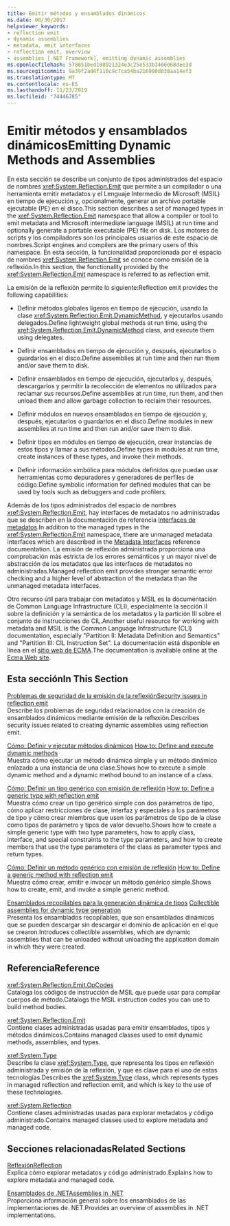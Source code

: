 ```yaml
---
title: Emitir métodos y ensamblados dinámicos
ms.date: 08/30/2017
helpviewer_keywords:
- reflection emit
- dynamic assemblies
- metadata, emit interfaces
- reflection emit, overview
- assemblies [.NET Framework], emitting dynamic assemblies
ms.openlocfilehash: 578851bed188921324e3c25e533b3466068dee3d
ms.sourcegitcommit: 9a39f2a06f110c9c7ca54ba216900d038aa14ef3
ms.translationtype: MT
ms.contentlocale: es-ES
ms.lasthandoff: 11/23/2019
ms.locfileid: "74446785"
---
```

# <a name="emitting-dynamic-methods-and-assemblies"></a><span data-ttu-id="175e4-102">Emitir métodos y ensamblados dinámicos</span><span class="sxs-lookup"><span data-stu-id="175e4-102">Emitting Dynamic Methods and Assemblies</span></span>

<span data-ttu-id="175e4-103">En esta sección se describe un conjunto de tipos administrados del espacio de nombres <xref:System.Reflection.Emit> que permite a un compilador o una herramienta emitir metadatos y el Lenguaje Intermedio de Microsoft (MSIL) en tiempo de ejecución y, opcionalmente, generar un archivo portable ejecutable (PE) en el disco.</span><span class="sxs-lookup"><span data-stu-id="175e4-103">This section describes a set of managed types in the <xref:System.Reflection.Emit> namespace that allow a compiler or tool to emit metadata and Microsoft intermediate language (MSIL) at run time and optionally generate a portable executable (PE) file on disk.</span></span> <span data-ttu-id="175e4-104">Los motores de scripts y los compiladores son los principales usuarios de este espacio de nombres.</span><span class="sxs-lookup"><span data-stu-id="175e4-104">Script engines and compilers are the primary users of this namespace.</span></span> <span data-ttu-id="175e4-105">En esta sección, la funcionalidad proporcionada por el espacio de nombres <xref:System.Reflection.Emit> se conoce como emisión de la reflexión.</span><span class="sxs-lookup"><span data-stu-id="175e4-105">In this section, the functionality provided by the <xref:System.Reflection.Emit> namespace is referred to as reflection emit.</span></span>  
  
<span data-ttu-id="175e4-106">La emisión de la reflexión permite lo siguiente:</span><span class="sxs-lookup"><span data-stu-id="175e4-106">Reflection emit provides the following capabilities:</span></span>  
  
- <span data-ttu-id="175e4-107">Definir métodos globales ligeros en tiempo de ejecución, usando la clase <xref:System.Reflection.Emit.DynamicMethod>, y ejecutarlos usando delegados.</span><span class="sxs-lookup"><span data-stu-id="175e4-107">Define lightweight global methods at run time, using the <xref:System.Reflection.Emit.DynamicMethod> class, and execute them using delegates.</span></span>  
  
- <span data-ttu-id="175e4-108">Definir ensamblados en tiempo de ejecución y, después, ejecutarlos o guardarlos en el disco.</span><span class="sxs-lookup"><span data-stu-id="175e4-108">Define assemblies at run time and then run them and/or save them to disk.</span></span>  
  
- <span data-ttu-id="175e4-109">Definir ensamblados en tiempo de ejecución, ejecutarlos y, después, descargarlos y permitir la recolección de elementos no utilizados para reclamar sus recursos.</span><span class="sxs-lookup"><span data-stu-id="175e4-109">Define assemblies at run time, run them, and then unload them and allow garbage collection to reclaim their resources.</span></span>  
  
- <span data-ttu-id="175e4-110">Definir módulos en nuevos ensamblados en tiempo de ejecución y, después, ejecutarlos o guardarlos en el disco.</span><span class="sxs-lookup"><span data-stu-id="175e4-110">Define modules in new assemblies at run time and then run and/or save them to disk.</span></span>  
  
- <span data-ttu-id="175e4-111">Definir tipos en módulos en tiempo de ejecución, crear instancias de estos tipos y llamar a sus métodos.</span><span class="sxs-lookup"><span data-stu-id="175e4-111">Define types in modules at run time, create instances of these types, and invoke their methods.</span></span>  
  
- <span data-ttu-id="175e4-112">Definir información simbólica para módulos definidos que puedan usar herramientas como depuradores y generadores de perfiles de código.</span><span class="sxs-lookup"><span data-stu-id="175e4-112">Define symbolic information for defined modules that can be used by tools such as debuggers and code profilers.</span></span>  
  
<span data-ttu-id="175e4-113">Además de los tipos administrados del espacio de nombres <xref:System.Reflection.Emit>, hay interfaces de metadatos no administradas que se describen en la documentación de referencia [Interfaces de metadatos](../unmanaged-api/metadata/metadata-interfaces.md).</span><span class="sxs-lookup"><span data-stu-id="175e4-113">In addition to the managed types in the <xref:System.Reflection.Emit> namespace, there are unmanaged metadata interfaces which are described in the [Metadata Interfaces](../unmanaged-api/metadata/metadata-interfaces.md) reference documentation.</span></span> <span data-ttu-id="175e4-114">La emisión de reflexión administrada proporciona una comprobación más estricta de los errores semánticos y un mayor nivel de abstracción de los metadatos que las interfaces de metadatos no administradas.</span><span class="sxs-lookup"><span data-stu-id="175e4-114">Managed reflection emit provides stronger semantic error checking and a higher level of abstraction of the metadata than the unmanaged metadata interfaces.</span></span>  
  
<span data-ttu-id="175e4-115">Otro recurso útil para trabajar con metadatos y MSIL es la documentación de Common Language Infrastructure (CLI), especialmente la sección II sobre la definición y la semántica de los metadatos y la partición III sobre el conjunto de instrucciones de CIL.</span><span class="sxs-lookup"><span data-stu-id="175e4-115">Another useful resource for working with metadata and MSIL is the Common Language Infrastructure (CLI) documentation, especially "Partition II: Metadata Definition and Semantics" and "Partition III: CIL Instruction Set".</span></span> <span data-ttu-id="175e4-116">La documentación está disponible en línea en el [sitio web de ECMA](https://www.ecma-international.org/publications/standards/Ecma-335.htm).</span><span class="sxs-lookup"><span data-stu-id="175e4-116">The documentation is available online at the [Ecma Web site](https://www.ecma-international.org/publications/standards/Ecma-335.htm).</span></span>  
  
## <a name="in-this-section"></a><span data-ttu-id="175e4-117">Esta sección</span><span class="sxs-lookup"><span data-stu-id="175e4-117">In This Section</span></span>
  
[<span data-ttu-id="175e4-118">Problemas de seguridad de la emisión de la reflexión</span><span class="sxs-lookup"><span data-stu-id="175e4-118">Security issues in reflection emit</span></span>](security-issues-in-reflection-emit.md)  
<span data-ttu-id="175e4-119">Describe los problemas de seguridad relacionados con la creación de ensamblados dinámicos mediante emisión de la reflexión.</span><span class="sxs-lookup"><span data-stu-id="175e4-119">Describes security issues related to creating dynamic assemblies using reflection emit.</span></span>  

<span data-ttu-id="175e4-120">[Cómo: Definir y ejecutar métodos dinámicos](how-to-define-and-execute-dynamic-methods.md) </span><span class="sxs-lookup"><span data-stu-id="175e4-120">[How to: Define and execute dynamic methods](how-to-define-and-execute-dynamic-methods.md) </span></span>  
<span data-ttu-id="175e4-121">Muestra cómo ejecutar un método dinámico simple y un método dinámico enlazado a una instancia de una clase.</span><span class="sxs-lookup"><span data-stu-id="175e4-121">Shows how to execute a simple dynamic method and a dynamic method bound to an instance of a class.</span></span>

<span data-ttu-id="175e4-122">[Cómo: Definir un tipo genérico con emisión de reflexión](how-to-define-a-generic-type-with-reflection-emit.md) </span><span class="sxs-lookup"><span data-stu-id="175e4-122">[How to: Define a generic type with reflection emit](how-to-define-a-generic-type-with-reflection-emit.md) </span></span>  
<span data-ttu-id="175e4-123">Muestra cómo crear un tipo genérico simple con dos parámetros de tipo, cómo aplicar restricciones de clase, interfaz y especiales a los parámetros de tipo y cómo crear miembros que usen los parámetros de tipo de la clase como tipos de parámetro y tipos de valor devuelto.</span><span class="sxs-lookup"><span data-stu-id="175e4-123">Shows how to create a simple generic type with two type parameters, how to apply class, interface, and special constraints to the type parameters, and how to create members that use the type parameters of the class as parameter types and return types.</span></span>

<span data-ttu-id="175e4-124">[Cómo: Definir un método genérico con emisión de reflexión](how-to-define-a-generic-method-with-reflection-emit.md) </span><span class="sxs-lookup"><span data-stu-id="175e4-124">[How to: Define a generic method with reflection emit](how-to-define-a-generic-method-with-reflection-emit.md) </span></span>  
<span data-ttu-id="175e4-125">Muestra cómo crear, emitir e invocar un método genérico simple.</span><span class="sxs-lookup"><span data-stu-id="175e4-125">Shows how to create, emit, and invoke a simple generic method.</span></span>

<span data-ttu-id="175e4-126">[Ensamblados recopilables para la generación dinámica de tipos](collectible-assemblies.md) </span><span class="sxs-lookup"><span data-stu-id="175e4-126">[Collectible assemblies for dynamic type generation](collectible-assemblies.md) </span></span>  
<span data-ttu-id="175e4-127">Presenta los ensamblados recopilables, que son ensamblados dinámicos que se pueden descargar sin descargar el dominio de aplicación en el que se crearon.</span><span class="sxs-lookup"><span data-stu-id="175e4-127">Introduces collectible assemblies, which are dynamic assemblies that can be unloaded without unloading the application domain in which they were created.</span></span>
  
## <a name="reference"></a><span data-ttu-id="175e4-128">Referencia</span><span class="sxs-lookup"><span data-stu-id="175e4-128">Reference</span></span>  

<xref:System.Reflection.Emit.OpCodes>  
<span data-ttu-id="175e4-129">Cataloga los códigos de instrucción de MSIL que puede usar para compilar cuerpos de método.</span><span class="sxs-lookup"><span data-stu-id="175e4-129">Catalogs the MSIL instruction codes you can use to build method bodies.</span></span>  
  
<xref:System.Reflection.Emit>  
<span data-ttu-id="175e4-130">Contiene clases administradas usadas para emitir ensamblados, tipos y métodos dinámicos.</span><span class="sxs-lookup"><span data-stu-id="175e4-130">Contains managed classes used to emit dynamic methods, assemblies, and types.</span></span>  
  
<xref:System.Type>  
<span data-ttu-id="175e4-131">Describe la clase <xref:System.Type>, que representa los tipos en reflexión administrada y emisión de la reflexión, y que es clave para el uso de estas tecnologías.</span><span class="sxs-lookup"><span data-stu-id="175e4-131">Describes the <xref:System.Type> class, which represents types in managed reflection and reflection emit, and which is key to the use of these technologies.</span></span>  
  
<xref:System.Reflection>  
<span data-ttu-id="175e4-132">Contiene clases administradas usadas para explorar metadatos y código administrado.</span><span class="sxs-lookup"><span data-stu-id="175e4-132">Contains managed classes used to explore metadata and managed code.</span></span>  
  
## <a name="related-sections"></a><span data-ttu-id="175e4-133">Secciones relacionadas</span><span class="sxs-lookup"><span data-stu-id="175e4-133">Related Sections</span></span>  

[<span data-ttu-id="175e4-134">Reflexión</span><span class="sxs-lookup"><span data-stu-id="175e4-134">Reflection</span></span>](reflection.md)  
<span data-ttu-id="175e4-135">Explica cómo explorar metadatos y código administrado.</span><span class="sxs-lookup"><span data-stu-id="175e4-135">Explains how to explore metadata and managed code.</span></span>  
  
[<span data-ttu-id="175e4-136">Ensamblados de .NET</span><span class="sxs-lookup"><span data-stu-id="175e4-136">Assemblies in .NET</span></span>](../../standard/assembly/index.md)  
<span data-ttu-id="175e4-137">Proporciona información general sobre los ensamblados de las implementaciones de. NET.</span><span class="sxs-lookup"><span data-stu-id="175e4-137">Provides an overview of assemblies in .NET implementations.</span></span>
